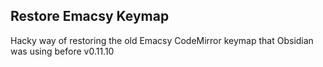 ## Restore Emacsy Keymap

Hacky way of restoring the old Emacsy CodeMirror keymap that Obsidian was using
before v0.11.10
